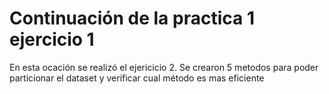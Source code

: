 # **Continuación de la practica 1 ejercicio 1**

En esta ocación se realizó el ejericicio 2.
Se crearon 5 metodos para poder particionar el dataset y verificar cual método es mas eficiente
